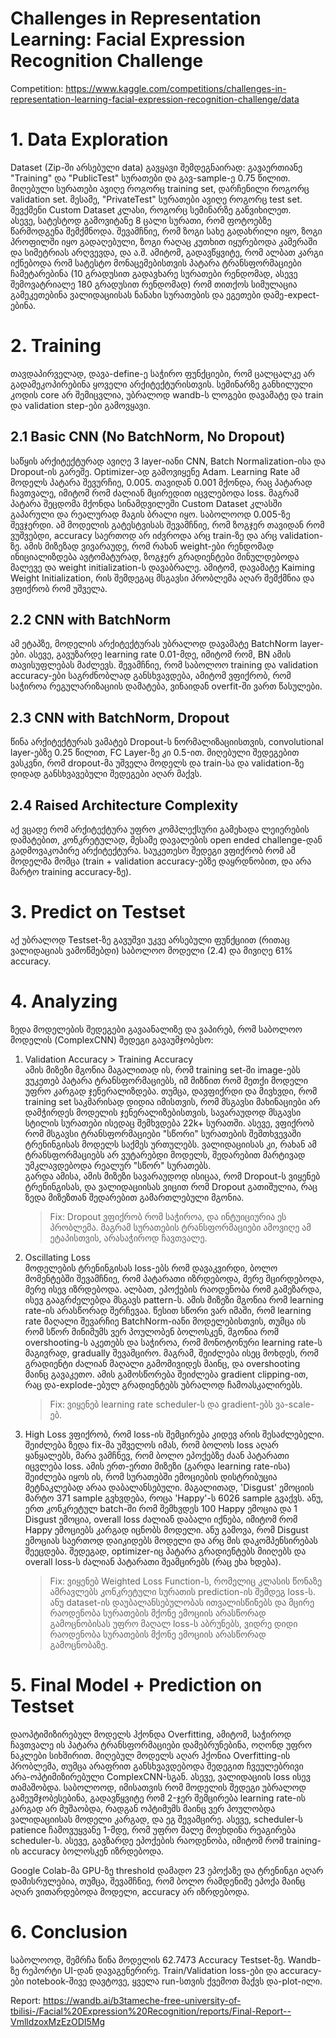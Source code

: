 # Challenges in Representation Learning: Facial Expression Recognition Challenge
Competition: https://www.kaggle.com/competitions/challenges-in-representation-learning-facial-expression-recognition-challenge/data

# 1. Data Exploration
Dataset (Zip-ში არსებული data) გავყავი შემდეგნაირად: გავაერთიანე "Training" და "PublicTest" სურათები და გავ-sample-ე 0.75 წილით. მიღებული სურათები ავიღე როგორც training set, დარჩენილი როგორც validation set. მესამე, "PrivateTest" სურათები ავიღე როგორც test set.  
შევქმენი Custom Dataset კლასი, როგორც სემინარზე განვიხილეთ.  
ასევე, სატესტოდ გამოვიტანე 8 ცალი სურათი, რომ ფოტოებზე წარმოდგენა შემქმნოდა. შევამჩნიე, რომ ზოგი სახე გადახრილი იყო, ზოგი პროფილში იყო გადაღებული, ზოგი რაღაც კუთხით იყურებოდა კამერაში და სიმეტრიას არღვევდა, და ა.შ. ამიტომ, გადავწყვიტე, რომ ალბათ კარგი იქნებოდა რომ სატესტო მონაცემებისთვის პატარა ტრანსფორმაციები ჩამეტარებინა (10 გრადუსით გადავხარე სურათები რენდომად, ასევე შემოვატრიალე 180 გრადუსით რენდომად) რომ თითქოს სიმულაცია გამეკეთებინა ვალიდაციისას ნანახი სურათების და ეგეთები დამე-expect-ებინა.

# 2. Training
თავდაპირველად, დავა-define-ე საჭირო ფუნქციები, რომ ცალცალკე არ გადამეკოპირებინა ყოველი არქიტექტურისთვის. სემინარზე განხილული კოდის core არ შემიცვლია, უბრალოდ wandb-ს ლოგები დავამატე და train და validation step-ები გამოვყავი.

## 2.1 Basic CNN (No BatchNorm, No Dropout)
საწყის არქიტექტურად ავიღე 3 layer-იანი CNN, Batch Normalization-ისა და Dropout-ის გარეშე. Optimizer-ად გამოვიყენე Adam. Learning Rate ამ მოდელს პატარა შევურჩიე, 0.005. თავიდან 0.001 მქონდა, რაც პატარად ჩავთვალე, იმიტომ რომ ძალიან მცირედით იცვლებოდა loss. მაგრამ პატარა შეცდომა მქონდა სინამდვილეში Custom Dataset კლასში გაპარული და რეალურად მაგის ბრალი იყო. საბოლოოდ 0.005-ზე შევჯერდი. ამ მოდელის გატესტვისას შევამჩნიე, რომ ზოგჯერ თავიდან რომ ვუშვებდი, accuracy საერთოდ არ იძვროდა არც train-ზე და არც validation-ზე. ამის მიზეზად ვივარაუდე, რომ რახან weight-ები რენდომად ინიციალიზდება ავტომატურად, ზოგჯერ გრადიენტები მინულდებოდა მალევე და weight initialization-ს დავაბრალე. ამიტომ, დავამატე Kaiming Weight Initialization, რის შემდეგაც მსგავსი პრობლემა აღარ შემქმნია და ვფიქრობ რომ უშველა.

## 2.2 CNN with BatchNorm
ამ ეტაპზე, მოდელის არქიტექტურას უბრალოდ დავამატე BatchNorm layer-ები. ასევე, გავუზარდე learning rate 0.01-მდე, იმიტომ რომ, BN ამის თავისუფლებას მაძლევს. შევამჩნიე, რომ საბოლოო training და validation accuracy-ები საგრძნობლად განსხვავდება, ამიტომ ვფიქრობ, რომ საჭიროა რეგულარიზაციის დამატება, ვინაიდან overfit-ში ვართ წასულები.

## 2.3 CNN with BatchNorm, Dropout
წინა არქიტექტურას ვამატებ Dropout-ს ნორმალიზაციისთვის, convolutional layer-ებზე 0.25 წილით, FC Layer-ზე კი 0.5-ით. მიღებული შედეგებით ვასკვნი, რომ dropout-მა უშველა მოდელს და train-სა და validation-ზე დიდად განსხვავებული შედეგები აღარ მაქვს.

## 2.4 Raised Architecture Complexity
აქ ვცადე რომ არქიტექტურა უფრო კომპლექსური გამეხადა ლეიერების დამატებით, კონკრეტულად, მესამე დავალების open ended challenge-დან გადმოვაკოპირე არქიტექტურა. საუკეთესო შედეგი ვფიქრობ რომ ამ მოდელმა მომცა (train + validation accuracy-ებზე დაყრდნობით, და არა მარტო training accuracy-ზე).

# 3. Predict on Testset
აქ უბრალოდ Testset-ზე გავუშვი უკვე არსებული ფუნქციით (რითაც ვალიდაციას ვამოწმებდი) საბოლოო მოდელი (2.4) და მივიღე 61% accuracy.

# 4. Analyzing
ზედა მოდელების შედეგები გავაანალიზე და ვაპირებ, რომ საბოლოო მოდელის (ComplexCNN) შედეგი გავაუმჯობესო:

1. Validation Accuracy > Training Accuracy  
ამის მიზეზი მგონია მაგალითად ის, რომ training set-ში image-ებს ვუკეთებ პატარა ტრანსფორმაციებს, იმ მიზნით რომ მეთქი მოდელი უფრო კარგად ჯენერალიზდება. თუმცა, დავფიქრდი და მივხვდი, რომ training set საკმარისად დიდია იმისთვის, რომ მსგავსი მახინაციები არ დამჭირდეს მოდელის ჯენერალიზებისთვის, სავარაუდოდ მსგავსი სტილის სურათები ისედაც შემხვდება 22k+ სურათში. ასევე, ვფიქრობ რომ მსგავსი ტრანსფორმაციები "სწორი" სურათების შემთხვევაში ტრენინგისას მოდელს საქმეს ურთულებს. ვალიდაციისას კი, რახან ამ ტრანსფორმაციებს არ ვუტარებდი მოდელს, შედარებით მარტივად უმკლავდებოდა რეალურ "სწორ" სურათებს.  
გარდა ამისა, ამის მიზეზი სავარაუდოდ ისიცაა, რომ Dropout-ს ვიყენებ ტრენინგისას, და ვალიდაციისას ვიცით რომ Dropout გათიშულია, რაც ზედა მიზეზთან შედარებით გამართლებული მგონია.

    > Fix: Dropout ვფიქრობ რომ საჭიროა, და ინტუიციურია ეს პრობლემა. მაგრამ სურათების ტრანსფორმაციები ამოვიღე ამ ეტაპისთვის, არასაჭიროდ ჩავთვალე.

2. Oscillating Loss  
მოდელების ტრენინგისას loss-ებს რომ დავაკვირდი, ბოლო მომენტებში შევამჩნიე, რომ პატარათი იზრდებოდა, მერე მცირდებოდა, მერე ისევ იზრდებოდა. ალბათ, ეპოქების რაოდენობა რომ გამეზარდა, ისევ გააგრძელებდა მსგავს pattern-ს. ამის მიზეზი მგონია რომ learning rate-ის არასწორად შერჩევაა. წესით სწორი ვარ იმაში, რომ learning rate მაღალი შევარჩიე BatchNorm-იანი მოდელებისთვის, თუმცა ის რომ სწორ მინიმუმს ვერ პოულობენ ბოლოსკენ, მგონია რომ overshooting-ს აკეთებს და საჭიროა, რომ მონოტონური learning rate-ს მაგივრად, gradually შევამცირო. მაგრამ, შეიძლება ისეც მოხდეს, რომ გრადიენტი ძალიან მაღალი გამომივიდეს მაინც, და overshooting მაინც გავაკეთო. ამის გამოსწორება შეიძლება gradient clipping-ით, რაც და-explode-ებულ გრადიენტებს უბრალოდ ჩამოასკალირებს.

    > Fix: ვიყენებ learning rate scheduler-ს და gradient-ებს ვა-scale-ებ.

3. High Loss
ვფიქრობ, რომ loss-ის შემცირება კიდევ არის შესაძლებელი. შეიძლება ზედა fix-მა უშველოს იმას, რომ ბოლოს loss აღარ ყანყალებს, მარა ვამჩნევ, რომ ბოლო ეპოქებზე ძაან პატარათი იცვლება loss. ამის ერთ-ერთი მიზეზი (გარდა learning rate-ისა) შეიძლება იყოს ის, რომ სურათებში ემოციების დისტრიბუცია მეტნაკლებად არაა დაბალანსებული. მაგალითად, 'Disgust' ემოციის მარტო 371 sample გვხვდება, როცა 'Happy'-ს 6026 sample გვაქვს. ანუ, ერთ კონკრეტულ batch-ში რომ შემხვდეს 100 Happy ემოცია და 1 Disgust ემოცია, overall loss ძალიან დაბალი იქნება, იმიტომ რომ Happy ემოციებს კარგად იცნობს მოდელი. ანუ გამოვა, რომ Disgust ემოციას საერთოდ დაიკიდებს მოდელი და არც მის დაკომპენსირებას შეეცდება. შედეგად, optimizer-იც პატარა გრადიენტებს მიიღებს და overall loss-ს ძალიან პატარათი შეამცირებს (რაც ეხა ხდება).

    > Fix: ვიყენებ Weighted Loss Function-ს, რომელიც კლასის წონაზე ამრავლებს კონკრეტული სურათის prediction-ის შემდეგ loss-ს. ანუ dataset-ის დაუბალანსებულობას ითვალისწინებს და მცირე რაოდენობა სურათების მქონე ემოციის არასწორად გამოცნობისას უფრო მაღალ loss-ს აბრუნებს, ვიდრე დიდი რაოდენობა სურათების მქონე ემოციის არასწორად გამოცნობაზე.

# 5. Final Model + Prediction on Testset
დაოპტიმიზირებულ მოდელს ჰქონდა Overfitting, ამიტომ, საჭიროდ ჩავთვალე ის პატარა ტრანსფორმაციები დამებრუნებინა, ოღონდ უფრო ნაკლები სიხშირით. მიღებულ მოდელს აღარ ჰქონია Overfitting-ის პრობლემა, თუმცა არაფრით განსხვავდებოდა შედეგით ჩვეულებრივი არა-ოპტიმიზირებული ComplexCNN-სგან. ასევე, ვალიდაციის loss ისევ თამაშობდა. საბოლოოდ, იმისათვის რომ მოდელის შედეგი უბრალოდ გამეუმჯობესებინა, გადავწყვიტე რომ 2-ჯერ შემცირება learning rate-ის კარგად არ მუშაობდა, რადგან ოპტიმუმს მაინც ვერ პოულობდა ვალიდაციისას მოდელი კარგად, და ეგ შევამცირე. ასევე, scheduler-ს patience ჩამოვუყვანე 1-მდე, რომ უფრო მალე მოეხდინა რეაგირება scheduler-ს. ასევე, გავზარდე ეპოქების რაოდენობა, იმიტომ რომ training-ის accuracy ბოლოსკენ იზრდებოდა.

Google Colab-მა GPU-ზე threshold დამადო 23 ეპოქაზე და ტრენინგი აღარ დამისრულებია, თუმცა, შევამჩნიე, რომ ბოლო რამდენიმე ეპოქა მაინც აღარ ვითარდებოდა მოდელი, accuracy არ იზრდებოდა.

# 6. Conclusion
საბოლოოდ, შემრჩა წინა მოდელის 62.7473 Accuracy Testset-ზე. Wandb-ზე რეპორტი UI-დან დავაგენერირე. Train/Validation loss-ები და accuracy-ები notebook-შივე დავტოვე, ყველა run-სთვის ქვემოთ მაქვს და-plot-ილი.

Report: https://wandb.ai/b3tameche-free-university-of-tbilisi-/Facial%20Expression%20Recognition/reports/Final-Report--VmlldzoxMzEzODI5Mg

